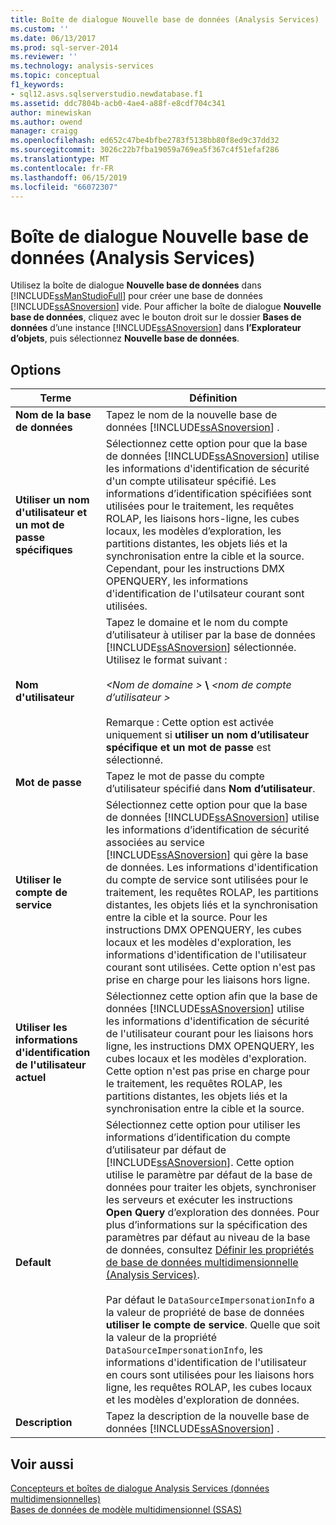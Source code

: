 ```yaml
---
title: Boîte de dialogue Nouvelle base de données (Analysis Services) | Microsoft Docs
ms.custom: ''
ms.date: 06/13/2017
ms.prod: sql-server-2014
ms.reviewer: ''
ms.technology: analysis-services
ms.topic: conceptual
f1_keywords:
- sql12.asvs.sqlserverstudio.newdatabase.f1
ms.assetid: ddc7804b-acb0-4ae4-a88f-e8cdf704c341
author: minewiskan
ms.author: owend
manager: craigg
ms.openlocfilehash: ed652c47be4bfbe2783f5138bb80f8ed9c37dd32
ms.sourcegitcommit: 3026c22b7fba19059a769ea5f367c4f51efaf286
ms.translationtype: MT
ms.contentlocale: fr-FR
ms.lasthandoff: 06/15/2019
ms.locfileid: "66072307"
---
```

# <a name="new-database-dialog-box-analysis-services"></a>Boîte de dialogue Nouvelle base de données (Analysis Services)
  Utilisez la boîte de dialogue **Nouvelle base de données** dans [!INCLUDE[ssManStudioFull](../includes/ssmanstudiofull-md.md)] pour créer une base de données [!INCLUDE[ssASnoversion](../includes/ssasnoversion-md.md)] vide. Pour afficher la boîte de dialogue **Nouvelle base de données**, cliquez avec le bouton droit sur le dossier **Bases de données** d’une instance [!INCLUDE[ssASnoversion](../includes/ssasnoversion-md.md)] dans **l’Explorateur d’objets**, puis sélectionnez **Nouvelle base de données**.  
  
## <a name="options"></a>Options  
  
|Terme|Définition|  
|----------|----------------|  
|**Nom de la base de données**|Tapez le nom de la nouvelle base de données [!INCLUDE[ssASnoversion](../includes/ssasnoversion-md.md)] .|  
|**Utiliser un nom d'utilisateur et un mot de passe spécifiques**|Sélectionnez cette option pour que la base de données [!INCLUDE[ssASnoversion](../includes/ssasnoversion-md.md)] utilise les informations d'identification de sécurité d'un compte utilisateur spécifié. Les informations d’identification spécifiées sont utilisées pour le traitement, les requêtes ROLAP, les liaisons hors-ligne, les cubes locaux, les modèles d’exploration, les partitions distantes, les objets liés et la synchronisation entre la cible et la source. Cependant, pour les instructions DMX OPENQUERY, les informations d'identification de l'utilsateur courant sont utilisées.|  
|**Nom d'utilisateur**|Tapez le domaine et le nom du compte d’utilisateur à utiliser par la base de données [!INCLUDE[ssASnoversion](../includes/ssasnoversion-md.md)] sélectionnée. Utilisez le format suivant :<br /><br /> *\<Nom de domaine >* **\\**  *\<nom de compte d’utilisateur >*<br /><br /> Remarque : Cette option est activée uniquement si **utiliser un nom d’utilisateur spécifique et un mot de passe** est sélectionné.|  
|**Mot de passe**|Tapez le mot de passe du compte d’utilisateur spécifié dans **Nom d’utilisateur**.|  
|**Utiliser le compte de service**|Sélectionnez cette option pour que la base de données [!INCLUDE[ssASnoversion](../includes/ssasnoversion-md.md)] utilise les informations d’identification de sécurité associées au service [!INCLUDE[ssASnoversion](../includes/ssasnoversion-md.md)] qui gère la base de données. Les informations d'identification du compte de service sont utilisées pour le traitement, les requêtes ROLAP, les partitions distantes, les objets liés et la synchronisation entre la cible et la source. Pour les instructions DMX OPENQUERY, les cubes locaux et les modèles d'exploration, les informations d'identification de l'utilisateur courant sont utilisées. Cette option n'est pas prise en charge pour les liaisons hors ligne.|  
|**Utiliser les informations d'identification de l'utilisateur actuel**|Sélectionnez cette option afin que la base de données [!INCLUDE[ssASnoversion](../includes/ssasnoversion-md.md)] utilise les informations d'identification de sécurité de l'utilisateur courant pour les liaisons hors ligne, les instructions DMX OPENQUERY, les cubes locaux et les modèles d'exploration. Cette option n'est pas prise en charge pour le traitement, les requêtes ROLAP, les partitions distantes, les objets liés et la synchronisation entre la cible et la source.|  
|**Default**|Sélectionnez cette option pour utiliser les informations d’identification du compte d’utilisateur par défaut de [!INCLUDE[ssASnoversion](../includes/ssasnoversion-md.md)]. Cette option utilise le paramètre par défaut de la base de données pour traiter les objets, synchroniser les serveurs et exécuter les instructions **Open Query** d’exploration des données. Pour plus d’informations sur la spécification des paramètres par défaut au niveau de la base de données, consultez [Définir les propriétés de base de données multidimensionnelle &#40;Analysis Services&#41;](multidimensional-models/set-multidimensional-database-properties-analysis-services.md).<br /><br /> Par défaut le `DataSourceImpersonationInfo` a la valeur de propriété de base de données **utiliser le compte de service**. Quelle que soit la valeur de la propriété `DataSourceImpersonationInfo`, les informations d'identification de l'utilisateur en cours sont utilisées pour les liaisons hors ligne, les requêtes ROLAP, les cubes locaux et les modèles d'exploration de données.|  
|**Description**|Tapez la description de la nouvelle base de données [!INCLUDE[ssASnoversion](../includes/ssasnoversion-md.md)] .|  
  
## <a name="see-also"></a>Voir aussi  
 [Concepteurs et boîtes de dialogue Analysis Services &#40;données multidimensionnelles&#41;](analysis-services-designers-and-dialog-boxes-multidimensional-data.md)   
 [Bases de données de modèle multidimensionnel &#40;SSAS&#41;](multidimensional-models/multidimensional-model-databases-ssas.md)  
  
  
